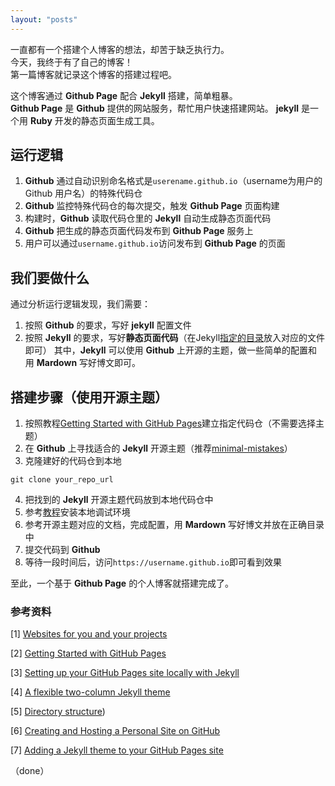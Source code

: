 ```yaml
---
layout: "posts"
---
```

一直都有一个搭建个人博客的想法，却苦于缺乏执行力。  
今天，我终于有了自己的博客！  
第一篇博客就记录这个博客的搭建过程吧。

这个博客通过 **Github Page** 配合 __Jekyll__ 搭建，简单粗暴。  
**Github Page** 是 **Github** 提供的网站服务，帮忙用户快速搭建网站。
**jekyll** 是一个用 **Ruby** 开发的静态页面生成工具。

## 运行逻辑
1. **Github** 通过自动识别命名格式是`userename.github.io`（username为用户的Github 用户名）的特殊代码仓
2. **Github** 监控特殊代码仓的每次提交，触发 **Github Page** 页面构建
3. 构建时，**Github** 读取代码仓里的 **Jekyll** 自动生成静态页面代码
4. **Github** 把生成的静态页面代码发布到 **Github Page** 服务上
5. 用户可以通过`username.github.io`访问发布到 **Github Page** 的页面

## 我们要做什么
通过分析运行逻辑发现，我们需要：
1. 按照 **Github** 的要求，写好 **jekyll** 配置文件
2. 按照 **Jekyll** 的要求，写好**静态页面代码**（在Jekyll[指定的目录](https://jekyllrb.com/docs/structure/)放入对应的文件即可）
其中，**Jekyll** 可以使用 **Github** 上开源的主题，做一些简单的配置和用 **Mardown** 写好博文即可。

## 搭建步骤（使用开源主题）
1. 按照教程[Getting Started with GitHub Pages](https://guides.github.com/features/pages/)建立指定代码仓（不需要选择主题）
2. 在 **Github** 上寻找适合的 **Jekyll** 开源主题（推荐[minimal-mistakes](https://github.com/mmistakes/minimal-mistakes)）
3. 克隆建好的代码仓到本地
```shell
git clone your_repo_url
```
4. 把找到的 **Jekyll** 开源主题代码放到本地代码仓中
5. 参考[教程](https://help.github.com/articles/setting-up-your-github-pages-site-locally-with-jekyll/)安装本地调试环境
6. 参考开源主题对应的文档，完成配置，用 **Mardown** 写好博文并放在正确目录中
7. 提交代码到 **Github**
8. 等待一段时间后，访问`https://username.github.io`即可看到效果

至此，一个基于 **Github Page** 的个人博客就搭建完成了。


### 参考资料



[1] [Websites for you and your projects](https://pages.github.com/)


[2] [Getting Started with GitHub Pages](https://guides.github.com/features/pages/)


[3] [Setting up your GitHub Pages site locally with Jekyll](https://help.github.com/articles/setting-up-your-github-pages-site-locally-with-jekyll/)


[4] [A flexible two-column Jekyll theme](https://mmistakes.github.io/minimal-mistakes/)


[5] [Directory structure](https://jekyllrb.com/docs/structure/))


[6] [Creating and Hosting a Personal Site on GitHub](http://jmcglone.com/guides/github-pages/)


[7] [Adding a Jekyll theme to your GitHub Pages site](https://help.github.com/articles/adding-a-jekyll-theme-to-your-github-pages-site/)


（done）